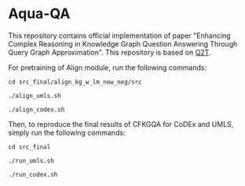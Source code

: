 Aqua-QA
=============
This repository contains official implementation of paper "Enhancing Complex Reasoning in Knowledge Graph Question Answering Through Query Graph Approximation".
This repository is based on [Q2T](https://github.com/YaooXu/Q2T). 

For pretraining of Align module, run the following commands:

    cd src_final/align_kg_w_lm_new_neg/src

    ./align_umls.sh

    ./align_codex.sh
Then, to reproduce the final results of CFKGQA for CoDEx and UMLS, simply run the following commands:

    cd src_final

    ./run_umls.sh

    ./run_codex.sh
